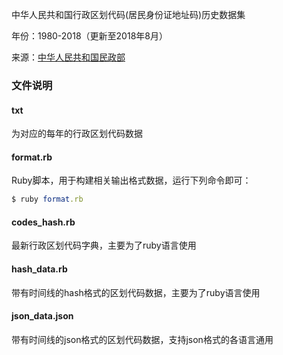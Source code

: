 
中华人民共和国行政区划代码(居民身份证地址码)历史数据集

年份：1980-2018（更新至2018年8月）

来源：[中华人民共和国民政部](http://www.mca.gov.cn/article/sj/xzqh/)

### 文件说明

#### txt

为对应的每年的行政区划代码数据

#### format.rb

Ruby脚本，用于构建相关输出格式数据，运行下列命令即可：
```ruby
$ ruby format.rb
```

#### codes_hash.rb

最新行政区划代码字典，主要为了ruby语言使用

#### hash_data.rb

带有时间线的hash格式的区划代码数据，主要为了ruby语言使用

#### json_data.json

带有时间线的json格式的区划代码数据，支持json格式的各语言通用
